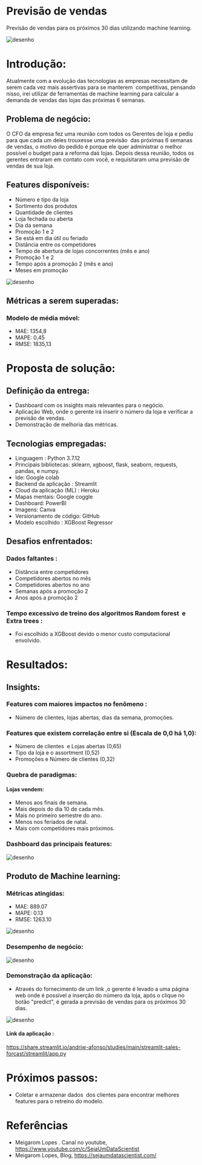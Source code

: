 # Previsão de vendas
Previsão de vendas para os próximos 30 dias utilizando machine learning.

<img src = "imgs/capa.png" alt = "desenho" largura = "100%" />


# Introdução:

Atualmente com a evolução das tecnologias as empresas necessitam de serem cada vez mais assertivas para se manterem  competitivas, pensando nisso, irei utilizar de ferramentas de machine learning para calcular a demanda de vendas das lojas das próximas 6 semanas.

## Problema de negócio:
O CFO da empresa fez uma reunião com todos os Gerentes de loja e pediu para que cada um deles trouxesse uma previsão  das próximas 6 semanas de vendas, o motivo do pedido é porque ele quer administrar o melhor possível o budget para a reforma das lojas.
Depois dessa reunião, todos os gerentes entraram em contato com você, e requisitaram uma previsão de vendas de sua loja.

## Features disponíveis:
- Número e tipo da loja
- Sortimento dos produtos
- Quantidade de clientes
- Loja fechada ou aberta 
- Dia da semana
- Promoção 1 e 2
- Se está em dia útil ou feriado 
- Distância entre os competidores
- Tempo de abertura de lojas concorrentes (mês e ano)
- Promoção 1 e 2
- Tempo após a promoção 2 (mês e ano)
- Meses em promoção

<img src = "imgs/DAYLE_STORE_SALES.png" alt = "desenho" largura = "100%" />

## Métricas a serem superadas:
### Modelo de média móvel:
- MAE:   1354,8
- MAPE:  0,45
- RMSE:  1835,13

# Proposta de solução:
## Definição da entrega:
- Dashboard com os insights mais relevantes para o negócio.
- Aplicação Web, onde o gerente irá inserir o número da loja e verificar a previsão de vendas.
- Demonstração de melhoria das métricas.

## Tecnologias empregadas:
- Linguagem : Python 3.7.12
- Principais bibliotecas: sklearn, xgboost, flask,
seaborn, requests, pandas, e numpy.
- Ide: Google colab
- Backend da aplicação : Streamlit
- Cloud da aplicação (ML) : Heroku
- Mapas mentais: Google coggle
- Dashboard: PowerBI
- Imagens: Canva
- Versionamento de código: GitHub
- Modelo escolhido : XGBoost Regressor
## Desafios enfrentados:
### Dados faltantes :
- Distância entre competidores
- Competidores abertos no mês 
- Competidores abertos no ano
- Semanas após a promoção 2 
- Anos após a promoção 2

### Tempo excessivo de treino dos algoritmos Random forest  e Extra trees :
- Foi escolhido a XGBoost devido o menor custo computacional envolvido.

# Resultados:
## Insights:
### Features com maiores impactos no fenômeno :
- Número de clientes, lojas abertas, dias da semana, promoções.

### Features que existem correlação entre si (Escala de 0,0 há 1,0):
- Número de clientes  e Lojas abertas (0,65)
- Tipo da loja e o assortment (0,52)
- Promoções e Número de clientes (0,32)


### Quebra de paradigmas:
#### Lojas vendem:
- Menos aos finais de semana.
- Mais depois do dia 10 de cada mês.
- Mais no primeiro semestre do ano.
- Menos nos feriados de natal.
- Mais com competidores mais próximos.

### Dashboard das principais features:
<img src = "imgs/dashboard.png" alt = "desenho" largura = "100%" />

## Produto de Machine learning:
### Métricas atingidas:
- MAE:   889.07
- MAPE:  0.13
- RMSE:  1263.10

<img src = "imgs/metrics.png" alt = "desenho" largura = "100%" />

### Desempenho de negócio:
<img src = "imgs/negocio.png" alt = "desenho" largura = "100%" />



### Demonstração da aplicação:
 - Através do fornecimento de um link ,o  gerente é levado a uma página web onde é possível a inserção do número da loja, após o clique no botão "predict", é gerada a previsão de vendas para os próximos 30 dias.


<img src = "imgs/appstreamlit.png" alt = "desenho" largura = "100%" />

#### Link da aplicação :
https://share.streamlit.io/andriw-afonso/studies/main/streamlit-sales-forcast/streamlit/app.py

# Próximos passos:
- Coletar e armazenar dados  dos clientes para encontrar melhores features para o retreino do modelo.

# Referências

- Meigarom Lopes . Canal no youtube, https://www.youtube.com/c/SejaUmDataScientist
- Meigarom Lopes, Blog, https://sejaumdatascientist.com/